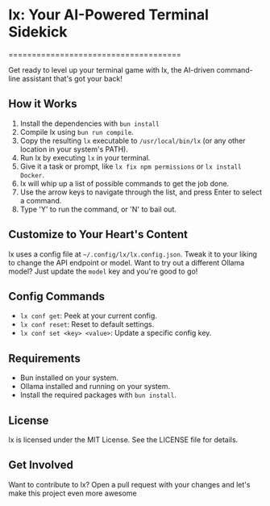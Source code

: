 # lx: Your AI-Powered Terminal Sidekick
=====================================

Get ready to level up your terminal game with lx, the AI-driven command-line assistant that's got your back!

**How it Works**
---------------

1. Install the dependencies with `bun install`
2. Compile lx using `bun run compile`.
2. Copy the resulting `lx` executable to `/usr/local/bin/lx` (or any other location in your system's PATH).
3. Run lx by executing `lx` in your terminal.
4. Give it a task or prompt, like `lx fix npm permissions` or `lx install Docker`.
5. lx will whip up a list of possible commands to get the job done.
6. Use the arrow keys to navigate through the list, and press Enter to select a command.
7. Type 'Y' to run the command, or 'N' to bail out.

**Customize to Your Heart's Content**
-----------------------------------

lx uses a config file at `~/.config/lx/lx.config.json`. Tweak it to your liking to change the API endpoint or model. Want to try out a different Ollama model? Just update the `model` key and you're good to go!

**Config Commands**
-----------------

* `lx conf get`: Peek at your current config.
* `lx conf reset`: Reset to default settings.
* `lx conf set <key> <value>`: Update a specific config key.

**Requirements**
---------------

* Bun installed on your system.
* Ollama installed and running on your system.
* Install the required packages with `bun install`.

**License**
---------

lx is licensed under the MIT License. See the LICENSE file for details.

**Get Involved**
----------------

Want to contribute to lx? Open a pull request with your changes and let's make this project even more awesome